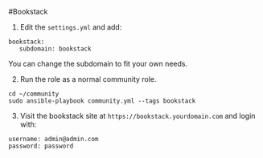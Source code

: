 #Bookstack
1. Edit the `settings.yml` and add:
```
bookstack:
   subdomain: bookstack
```
You can change the subdomain to fit your own needs.

2. Run the role as a normal community role.
```
cd ~/community
sudo ansible-playbook community.yml --tags bookstack
```

3. Visit the bookstack site at `https://bookstack.yourdomain.com` and login with:
```
username: admin@admin.com
password: password
```